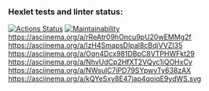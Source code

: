 ### Hexlet tests and linter status:
[![Actions Status](https://github.com/Ksuniqum23/frontend-project-44/actions/workflows/hexlet-check.yml/badge.svg)](https://github.com/Ksuniqum23/frontend-project-44/actions)
[![Maintainability](https://api.codeclimate.com/v1/badges/67e58e054616d181905a/maintainability)](https://codeclimate.com/github/Ksuniqum23/frontend-project-44/maintainability)
https://asciinema.org/a/rReAtr09hOncu9pU20wEMMg2f
https://asciinema.org/a/IzH4SmapsDIpal8cBdjVVZI35
https://asciinema.org/a/Oqn4Dcx981DBpC8VTPHWFkt29
https://asciinema.org/a/NhvUdCp2HfXT2VQyc1iQOHxCy
https://asciinema.org/a/NWsulC7iPD79SYpwvTy638zAX
https://asciinema.org/a/kQYeSxy8E47jap4qoiqE9ydWS.svg




